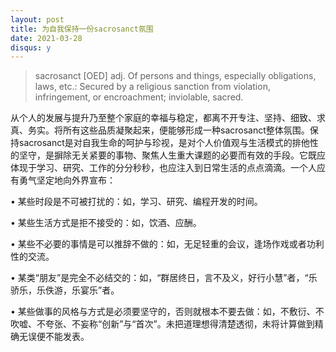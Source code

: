 ```yaml
---
layout: post
title: 为自我保持一份sacrosanct氛围
date: 2021-03-28
disqus: y
---
```


> sacrosanct \[OED\] adj. Of persons and things, especially obligations, laws, etc.: Secured by a religious sanction from violation, infringement, or encroachment; inviolable, sacred.

从个人的发展与提升乃至整个家庭的幸福与稳定，都离不开专注、坚持、细致、求真、务实。将所有这些品质凝聚起来，便能够形成一种sacrosanct整体氛围。保持sacrosanct是对自我生命的呵护与珍视，是对个人价值观与生活模式的排他性的坚守，是摒除无关紧要的事物、聚焦人生重大课题的必要而有效的手段。它既应体现于学习、研究、工作的分分秒秒，也应注入到日常生活的点点滴滴。一个人应有勇气坚定地向外界宣布：

• 某些时段是不可被打扰的：如，学习、研究、编程开发的时间。

• 某些生活方式是拒不接受的：如，饮酒、应酬。

• 某些不必要的事情是可以推辞不做的：如，无足轻重的会议，逢场作戏或者功利性的交流。

• 某类“朋友”是完全不必结交的：如，“群居终日，言不及义，好行小慧”者，“乐骄乐，乐佚游，乐宴乐”者。

• 某些做事的风格与方式是必须要坚守的，否则就根本不要去做：如，不敷衍、不吹嘘、不夸张、不妄称“创新”与“首次”。未把道理想得清楚透彻，未将计算做到精确无误便不能发表。
